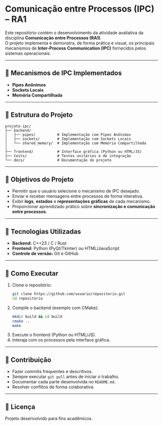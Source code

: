 # Comunicação entre Processos (IPC) – RA1  

Este repositório contém o desenvolvimento da atividade avaliativa da disciplina **Comunicação entre Processos (RA1)**.  
O projeto implementa e demonstra, de forma prática e visual, os principais mecanismos de **Inter-Process Communication (IPC)** fornecidos pelos sistemas operacionais.  

---

## 🔹 Mecanismos de IPC Implementados
- **Pipes Anônimos**
- **Sockets Locais**
- **Memória Compartilhada**

---

## 🔹 Estrutura do Projeto
```
projeto-ipc/
├── backend/
│   ├── pipes/          # Implementação com Pipes Anônimos
│   ├── sockets/        # Implementação com Sockets Locais
│   └── shared_memory/  # Implementação com Memória Compartilhada
│
├── frontend/           # Interface gráfica (Python ou HTML/JS)
├── tests/              # Testes unitários e de integração
└── docs/               # Documentação do projeto
```

---

## 🔹 Objetivos do Projeto
- Permitir que o usuário selecione o mecanismo de IPC desejado.  
- Enviar e receber mensagens entre processos de forma interativa.  
- Exibir **logs**, **estados** e **representações gráficas** de cada mecanismo.  
- Proporcionar aprendizado prático sobre **sincronização e comunicação entre processos**.  

---

## 🔹 Tecnologias Utilizadas
- **Backend:** C++23 / C / Rust  
- **Frontend:** Python (PyQt/Tkinter) ou HTML/JavaScript  
- **Controle de versão:** Git e GitHub  

---

## 🔹 Como Executar
1. Clone o repositório:  
   ```bash
   git clone https://github.com/usuario/repositorio.git
   cd repositorio
   ```
2. Compile o backend (exemplo com CMake):  
   ```bash
   mkdir build && cd build
   cmake ..
   make
   ```
3. Execute o frontend (Python ou HTML/JS).  
4. Interaja com os processos pela interface gráfica.  

---

## 🔹 Contribuição
- Fazer commits frequentes e descritivos.  
- Sempre executar `git pull` antes de iniciar o trabalho.  
- Documentar cada parte desenvolvida no `README.md`.  
- Resolver conflitos de forma colaborativa.  

---

## 🔹 Licença
Projeto desenvolvido para fins acadêmicos.  
